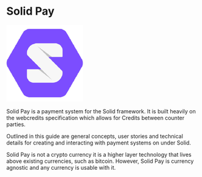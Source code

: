 # Solid Pay

![Solid Pay!](.gitbook/assets/solidlogo.png)

Solid Pay is a payment system for the Solid framework.  It is built heavily on the webcredits specification which allows for Credits between counter parties.

Outlined in this guide are general concepts, user stories and technical details for creating and interacting with payment systems on under Solid. 

Solid Pay is not a crypto currency it is a higher layer technology that lives above existing currencies, such as bitcoin.  However, Solid Pay is currency agnostic and any currency is usable with it.

